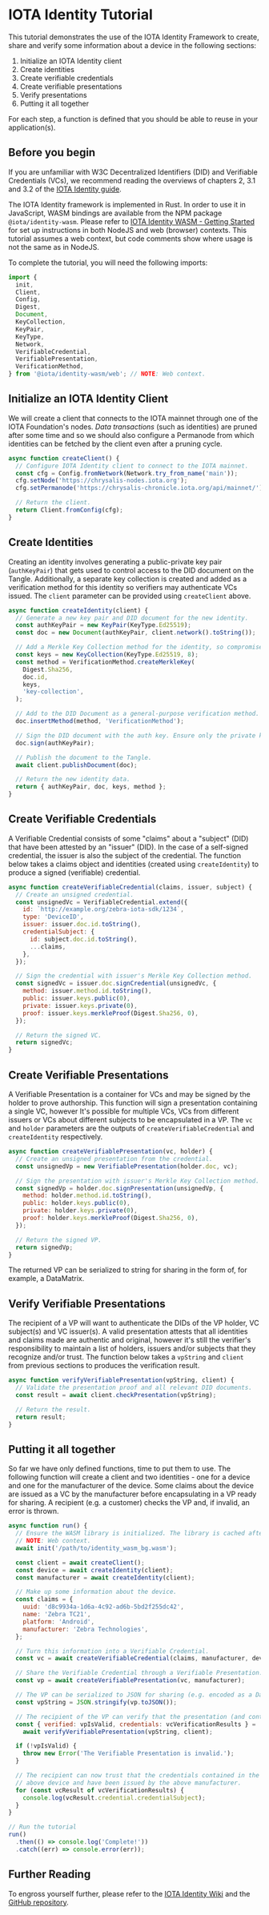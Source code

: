 # IOTA Identity Tutorial

This tutorial demonstrates the use of the IOTA Identity Framework to create, share and verify some information about a device in the following sections:

1. Initialize an IOTA Identity client
2. Create identities
3. Create verifiable credentials
4. Create verifiable presentations
5. Verify presentations
6. Putting it all together

For each step, a function is defined that you should be able to reuse in your application(s).

## Before you begin

If you are unfamiliar with W3C Decentralized Identifiers (DID) and Verifiable Credentials (VCs), we recommend reading the overviews of chapters 2, 3.1 and 3.2 of the [IOTA Identity guide](/identity.rs/introduction).

The IOTA Identity framework is implemented in Rust. In order to use it in JavaScript, WASM bindings are available from the NPM package `@iota/identity-wasm`. Please refer to [IOTA Identity WASM - Getting Started](/identity.rs/libraries/wasm/getting_started) for set up instructions in both NodeJS and web (browser) contexts. This tutorial assumes a web context, but code comments show where usage is not the same as in NodeJS.

To complete the tutorial, you will need the following imports:

```js
import {
  init,
  Client,
  Config,
  Digest,
  Document,
  KeyCollection,
  KeyPair,
  KeyType,
  Network,
  VerifiableCredential,
  VerifiablePresentation,
  VerificationMethod,
} from '@iota/identity-wasm/web'; // NOTE: Web context.
```

## Initialize an IOTA Identity Client

We will create a client that connects to the IOTA mainnet through one of the IOTA Foundation's nodes. _Data transactions_ (such as identities) are pruned after some time and so we should also configure a Permanode from which identities can be fetched by the client even after a pruning cycle.

```js
async function createClient() {
  // Configure IOTA Identity client to connect to the IOTA mainnet.
  const cfg = Config.fromNetwork(Network.try_from_name('main'));
  cfg.setNode('https://chrysalis-nodes.iota.org');
  cfg.setPermanode('https://chrysalis-chronicle.iota.org/api/mainnet/');

  // Return the client.
  return Client.fromConfig(cfg);
}
```

## Create Identities

Creating an identity involves generating a public-private key pair (`authKeyPair`) that gets used to control access to the DID document on the Tangle. Additionally, a separate key collection is created and added as a verification method for this identity so verifiers may authenticate VCs issued. The `client` parameter can be provided using `createClient` above.

```js
async function createIdentity(client) {
  // Generate a new key pair and DID document for the new identity.
  const authKeyPair = new KeyPair(KeyType.Ed25519);
  const doc = new Document(authKeyPair, client.network().toString());

  // Add a Merkle Key Collection method for the identity, so compromised keys can be revoked.
  const keys = new KeyCollection(KeyType.Ed25519, 8);
  const method = VerificationMethod.createMerkleKey(
    Digest.Sha256,
    doc.id,
    keys,
    'key-collection',
  );

  // Add to the DID Document as a general-purpose verification method.
  doc.insertMethod(method, 'VerificationMethod');

  // Sign the DID document with the auth key. Ensure only the private key holder can manipulate this document.
  doc.sign(authKeyPair);

  // Publish the document to the Tangle.
  await client.publishDocument(doc);

  // Return the new identity data.
  return { authKeyPair, doc, keys, method };
}
```

## Create Verifiable Credentials

A Verifiable Credential consists of some "claims" about a "subject" (DID) that have been attested by an "issuer" (DID). In the case of a self-signed credential, the issuer is also the subject of the credential. The function below takes a claims object and identities (created using `createIdentity`) to produce a signed (verifiable) credential.

```js
async function createVerifiableCredential(claims, issuer, subject) {
  // Create an unsigned credential.
  const unsignedVc = VerifiableCredential.extend({
    id: `http://example.org/zebra-iota-sdk/1234`,
    type: 'DeviceID',
    issuer: issuer.doc.id.toString(),
    credentialSubject: {
      id: subject.doc.id.toString(),
      ...claims,
    },
  });

  // Sign the credential with issuer's Merkle Key Collection method.
  const signedVc = issuer.doc.signCredential(unsignedVc, {
    method: issuer.method.id.toString(),
    public: issuer.keys.public(0),
    private: issuer.keys.private(0),
    proof: issuer.keys.merkleProof(Digest.Sha256, 0),
  });

  // Return the signed VC.
  return signedVc;
}
```

## Create Verifiable Presentations

A Verifiable Presentation is a container for VCs and may be signed by the holder to prove authorship. This function will sign a presentation containing a single VC, however It's possible for multiple VCs, VCs from different issuers or VCs about different subjects to be encapsulated in a VP. The `vc` and `holder` parameters are the outputs of `createVerifiableCredential` and `createIdentity` respectively.

```js
async function createVerifiablePresentation(vc, holder) {
  // Create an unsigned presentation from the credential.
  const unsignedVp = new VerifiablePresentation(holder.doc, vc);

  // Sign the presentation with issuer's Merkle Key Collection method.
  const signedVp = holder.doc.signPresentation(unsignedVp, {
    method: holder.method.id.toString(),
    public: holder.keys.public(0),
    private: holder.keys.private(0),
    proof: holder.keys.merkleProof(Digest.Sha256, 0),
  });

  // Return the signed VP.
  return signedVp;
}
```

The returned VP can be serialized to string for sharing in the form of, for example, a DataMatrix.

## Verify Verifiable Presentations

The recipient of a VP will want to authenticate the DIDs of the VP holder, VC subject(s) and VC issuer(s). A valid presentation attests that all identities and claims made are authentic and original, however it's still the verifier's responsibility to maintain a list of holders, issuers and/or subjects that they recognize and/or trust. The function below takes a `vpString` and `client` from previous sections to produces the verification result.

```js
async function verifyVerifiablePresentation(vpString, client) {
  // Validate the presentation proof and all relevant DID documents.
  const result = await client.checkPresentation(vpString);

  // Return the result.
  return result;
}
```

## Putting it all together

So far we have only defined functions, time to put them to use. The following function will create a client and two identities - one for a device and one for the manufacturer of the device. Some claims about the device are issued as a VC by the manufacturer before encapsulating in a VP ready for sharing. A recipient (e.g. a customer) checks the VP and, if invalid, an error is thrown.

```js
async function run() {
  // Ensure the WASM library is initialized. The library is cached after first initialization.
  // NOTE: Web context.
  await init('/path/to/identity_wasm_bg.wasm');

  const client = await createClient();
  const device = await createIdentity(client);
  const manufacturer = await createIdentity(client);

  // Make up some information about the device.
  const claims = {
    uuid: 'd8c9934a-1d6a-4c92-ad6b-5bd2f255dc42',
    name: 'Zebra TC21',
    platform: 'Android',
    manufacturer: 'Zebra Technologies',
  };

  // Turn this information into a Verifiable Credential.
  const vc = await createVerifiableCredential(claims, manufacturer, device);

  // Share the Verifiable Credential through a Verifiable Presentation.
  const vp = await createVerifiablePresentation(vc, manufacturer);

  // The VP can be serialized to JSON for sharing (e.g. encoded as a DataMatrix).
  const vpString = JSON.stringify(vp.toJSON());

  // The recipient of the VP can verify that the presentation (and contained credentials) are valid.
  const { verified: vpIsValid, credentials: vcVerificationResults } =
    await verifyVerifiablePresentation(vpString, client);

  if (!vpIsValid) {
    throw new Error('The Verifiable Presentation is invalid.');
  }

  // The recipient can now trust that the credentials contained in the VP are about the
  // above device and have been issued by the above manufacturer.
  for (const vcResult of vcVerificationResults) {
    console.log(vcResult.credential.credentialSubject);
  }
}

// Run the tutorial
run()
  .then(() => console.log('Complete!'))
  .catch((err) => console.error(err));
```

## Further Reading

To engross yourself further, please refer to the [IOTA Identity Wiki](/identity.rs/introduction) and the [GitHub repository](https://github.com/iotaledger/identity.rs).
